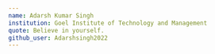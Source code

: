 ```yaml
---
name: Adarsh Kumar Singh
institution: Goel Institute of Technology and Management
quote: Believe in yourself.
github_user: Adarshsingh2022
---
```

